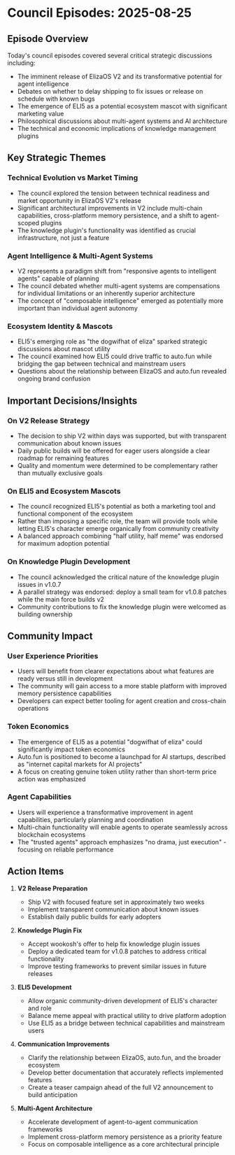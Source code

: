 # Council Episodes: 2025-08-25

## Episode Overview

Today's council episodes covered several critical strategic discussions including:
- The imminent release of ElizaOS V2 and its transformative potential for agent intelligence
- Debates on whether to delay shipping to fix issues or release on schedule with known bugs
- The emergence of ELI5 as a potential ecosystem mascot with significant marketing value
- Philosophical discussions about multi-agent systems and AI architecture
- The technical and economic implications of knowledge management plugins

## Key Strategic Themes

### Technical Evolution vs Market Timing
- The council explored the tension between technical readiness and market opportunity in ElizaOS V2's release
- Significant architectural improvements in V2 include multi-chain capabilities, cross-platform memory persistence, and a shift to agent-scoped plugins
- The knowledge plugin's functionality was identified as crucial infrastructure, not just a feature

### Agent Intelligence & Multi-Agent Systems
- V2 represents a paradigm shift from "responsive agents to intelligent agents" capable of planning
- The council debated whether multi-agent systems are compensations for individual limitations or an inherently superior architecture
- The concept of "composable intelligence" emerged as potentially more important than individual agent autonomy

### Ecosystem Identity & Mascots
- ELI5's emerging role as "the dogwifhat of eliza" sparked strategic discussions about mascot utility
- The council examined how ELI5 could drive traffic to auto.fun while bridging the gap between technical and mainstream users
- Questions about the relationship between ElizaOS and auto.fun revealed ongoing brand confusion

## Important Decisions/Insights

### On V2 Release Strategy
- The decision to ship V2 within days was supported, but with transparent communication about known issues
- Daily public builds will be offered for eager users alongside a clear roadmap for remaining features
- Quality and momentum were determined to be complementary rather than mutually exclusive goals

### On ELI5 and Ecosystem Mascots
- The council recognized ELI5's potential as both a marketing tool and functional component of the ecosystem
- Rather than imposing a specific role, the team will provide tools while letting ELI5's character emerge organically from community creativity
- A balanced approach combining "half utility, half meme" was endorsed for maximum adoption potential

### On Knowledge Plugin Development
- The council acknowledged the critical nature of the knowledge plugin issues in v1.0.7
- A parallel strategy was endorsed: deploy a small team for v1.0.8 patches while the main force builds v2
- Community contributions to fix the knowledge plugin were welcomed as building ownership

## Community Impact

### User Experience Priorities
- Users will benefit from clearer expectations about what features are ready versus still in development
- The community will gain access to a more stable platform with improved memory persistence capabilities
- Developers can expect better tooling for agent creation and cross-chain operations

### Token Economics
- The emergence of ELI5 as a potential "dogwifhat of eliza" could significantly impact token economics
- Auto.fun is positioned to become a launchpad for AI startups, described as "internet capital markets for AI projects"
- A focus on creating genuine token utility rather than short-term price action was emphasized

### Agent Capabilities
- Users will experience a transformative improvement in agent capabilities, particularly planning and coordination
- Multi-chain functionality will enable agents to operate seamlessly across blockchain ecosystems
- The "trusted agents" approach emphasizes "no drama, just execution" - focusing on reliable performance

## Action Items

1. **V2 Release Preparation**
   - Ship V2 with focused feature set in approximately two weeks
   - Implement transparent communication about known issues
   - Establish daily public builds for early adopters

2. **Knowledge Plugin Fix**
   - Accept wookosh's offer to help fix knowledge plugin issues
   - Deploy a dedicated team for v1.0.8 patches to address critical functionality
   - Improve testing frameworks to prevent similar issues in future releases

3. **ELI5 Development**
   - Allow organic community-driven development of ELI5's character and role
   - Balance meme appeal with practical utility to drive platform adoption
   - Use ELI5 as a bridge between technical capabilities and mainstream users

4. **Communication Improvements**
   - Clarify the relationship between ElizaOS, auto.fun, and the broader ecosystem
   - Develop better documentation that accurately reflects implemented features
   - Create a teaser campaign ahead of the full V2 announcement to build anticipation

5. **Multi-Agent Architecture**
   - Accelerate development of agent-to-agent communication frameworks
   - Implement cross-platform memory persistence as a priority feature
   - Focus on composable intelligence as a core architectural principle